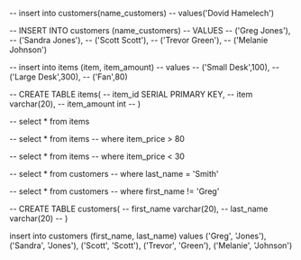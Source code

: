 -- insert into customers(name_customers)
-- values('Dovid Hamelech')

-- INSERT INTO customers (name_customers)
-- VALUES
-- ('Greg Jones'),
-- ('Sandra Jones'),
-- ('Scott Scott'),
-- ('Trevor Green'),
-- ('Melanie Johnson')

-- insert into items (item, item_amount)
-- values 
-- ('Small Desk',100),
-- ('Large Desk',300),
-- ('Fan',80)

-- CREATE TABLE items(
-- item_id SERIAL PRIMARY KEY,
-- item varchar(20),
-- item_amount	int
-- )

-- select * from items

-- select * from items 
-- where item_price > 80

-- select * from items 
-- where item_price < 30

-- select * from customers
-- where last_name = 'Smith'

-- select * from customers
-- where first_name != 'Greg'


-- CREATE TABLE customers(
-- first_name varchar(20),
-- last_name varchar(20)
-- )

insert into customers (first_name, last_name)
values
('Greg', 'Jones'),
('Sandra', 'Jones'),
('Scott', 'Scott'),
('Trevor', 'Green'),
('Melanie', 'Johnson')







